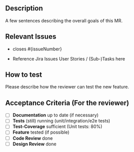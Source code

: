 <!-- # Info

⚠️**Please name the title of this merge request like the desired commit message (`conventional commit style`) when merging this MR to master. You may add the related JIRA/GitHub issue in brackets**⚠️

Examples:
* feat(scope): added contact form to home (JIRA-132)
* feat(scope): added contact form to home (#132)
-->

## Description

A few sentences describing the overall goals of this MR.

## Relevant Issues

<!-- if GitHub issue - connect PR and issue and close issue automatically -->

- closes #{issueNumber}
<!-- if JIRA Issue -->
- Reference Jira Issues User Stories / (Sub-)Tasks here

## How to test

Please describe how the reviewer can test the new feature.

## Acceptance Criteria (For the reviewer)

- [ ] **Documentation** up to date (if necessary)
- [ ] **Tests** (still) running (unit/integration/e2e tests)
- [ ] **Test-Coverage** sufficient (Unit tests: 80%)
- [ ] **Feature** tested (if possible)
- [ ] **Code Review** done
- [ ] **Design Review** done
